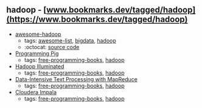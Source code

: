 hadoop - [www.bookmarks.dev/tagged/hadoop](https://www.bookmarks.dev/tagged/hadoop)
---
* [awesome-hadoop](https://github.com/youngwookim/awesome-hadoop#readme)
    * tags: [awesome-list](../tagged/awesome-list.md), [bigdata](../tagged/bigdata.md), [hadoop](../tagged/hadoop.md)
    * :octocat: [source code](https://github.com/youngwookim/awesome-hadoop#readme)
* [Programming Pig](http://chimera.labs.oreilly.com/books/1234000001811/index.html)
    * tags: [free-programming-books](../tagged/free-programming-books.md), [hadoop](../tagged/hadoop.md)
* [Hadoop Illuminated](http://hadoopilluminated.com/index.html)
    * tags: [free-programming-books](../tagged/free-programming-books.md), [hadoop](../tagged/hadoop.md)
* [Data-Intensive Text Processing with MapReduce](http://lintool.github.io/MapReduceAlgorithms/MapReduce-book-final.pdf)
    * tags: [free-programming-books](../tagged/free-programming-books.md), [hadoop](../tagged/hadoop.md)
* [Cloudera Impala](http://www.cloudera.com/content/www/en-us/resources/aboutcloudera/cloudera-impala-ebook.html)
    * tags: [free-programming-books](../tagged/free-programming-books.md), [hadoop](../tagged/hadoop.md)
